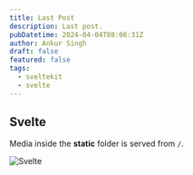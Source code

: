 ```yaml
---
title: Last Post
description: Last post.
pubDatetime: 2024-04-04T08:06:31Z
author: Ankur Singh
draft: false
featured: false
tags:
  - sveltekit
  - svelte
---
```


## Svelte

Media inside the **static** folder is served from `/`.

![Svelte](/favicon.png)
